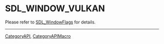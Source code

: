 # SDL_WINDOW_VULKAN

Please refer to [SDL_WindowFlags](SDL_WindowFlags) for details.

----
[CategoryAPI](CategoryAPI), [CategoryAPIMacro](CategoryAPIMacro)

